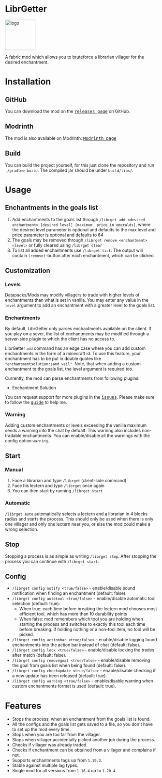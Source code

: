 # LibrGetter
<img width="100" src="https://repository-images.githubusercontent.com/494582079/ff4c06f7-2c03-4f56-bf4d-6ec8d95e0345"  alt="logo"/>

A fabric mod which allows you to bruteforce
a librarian villager for the desired enchantment.

# Installation
## GitHub
You can download the mod on the [<kbd>releases page</kbd>](https://github.com/gXLg/libr-getter/releases/latest) on GitHub.

## Modrinth
The mod is also available on Modrinth: [<kbd>Modrinth page</kbd>](https://modrinth.com/mod/libr-getter)

## Build
You can build the project yourself, for this just clone the repository and run `./gradlew build`.
The compiled jar should be under `build/libs/`.

# Usage
## Enchantments in the goals list
1. Add enchantments to the goals list through `/librget add <desired enchantment> [desired level] [maximum  price in emeralds]`,
   where the desired level parameter is optional and defaults to the max level
   and price parameter is optional and defaults to 64
2. The goals may be removed through `/librget remove <enchantment> <level>`
   or fully cleared using `/librget clear`
3. To list all added enchantments use `/librget list`. The output will contain `(remove)`-button
   after each enchantment, which can be clicked.

## Customization
### Levels
Datapacks/Mods may modify villagers to trade with higher levels of
enchantments than what is set in vanilla. You may enter any value in the `level` argument
to add an enchantment with a greater level to the goals list.

### Enchantments
By default, LibrGetter only parses enchantments available on the client.
If you play on a sever, the list of enchantments may be modified through a server-side
plugin to which the client has no access to.

LibrGetter `add` command has an edge case where you can add custom enchantments in the form
of a minecraft id. To use this feature, your enchantment has to be put in double quotes like `"enchantmentsolution:sand_veil"`.
Note, that when adding a custom enchantment to the goals list, the level argument is required too.

Currently, the mod can parse enchantments from following plugins:
* Enchantment Solution

You can request support for more plugins in the [<kbd>issues</kbd>](https://github.com/gXLg/libr-getter/issues).
Please make sure to follow the [<kbd>guide</kbd>](https://gxlg.github.io/multi-mod) to help me.

### Warning
Adding custom enchantments or levels exceeding the vanilla maximum sends a warning into the chat by defualt.
This warning also includes non-tradable enchantments. You can enable/disable all the warnings with the config option `warning`.

## Start
### Manual
1. Face a librarian and type `/librget` (client-side command)
2. Face his lectern and type `/librget` once again
3. You can then start by running `/librget start`

### Automatic
`/librget auto` automatically selects a lectern and a librarian in 4 blocks radius and starts the process.
This should only be used when there is only one villager and only one lectern near you, or else
the mod could make a wrong selection.

## Stop
Stopping a process is as simple as writing `/librget stop`. After stopping the process you can continue
with `/librget start`.

## Config
* `/librget config notify <true/false>` - enable/disable sound notification when finding an enchantment (default: false).
* `/librget config autotool <true/false>` - enable/disable automatic tool selection (default: true):
  * When true: each time before breaking the lectern mod chooses most efficient tool, which has more than 10 durability points
  * When false: mod remembers which tool you are holding when starting the process and switches to exactly this tool each time before breaking.
    If holding nothing or a non-tool item, no tool will be picked.
* `/librget config actionbar <true/false>` - enable/disable logging found enchantments into the action bar instead of chat (default: false).
* `/librget config lock <true/false>` - enable/disable locking the trades after match (default: false).
* `/librget config removegoal <true/false>` - enable/disable removing the goal from goals list when being found (default: false).
* `/librget config checkupdate <true/false>` - enable/disable checking if a new update has been released (default: true).
* `/librget config warning <true/false>` - enable/disable warning when custom enchantments format is used (default: true).

# Features
* Stops the process, when an enchantment from the goals list is found.
* All the configs and the goals list gets saved to a file, so you don't have to set up the mod every time.
* Stops when you are too far from the villager.
* Stops when villager accidentally picked another job during the process.
* Checks if villager was already traded.
* Checks if enchantment can be obtained from a villager and complains if not.
* Supports enchantments tags up from `1.19.3`.
* Stable against multiple lag types.
* Single mod for all versions from `1.16.4` up to `1.20.4`.